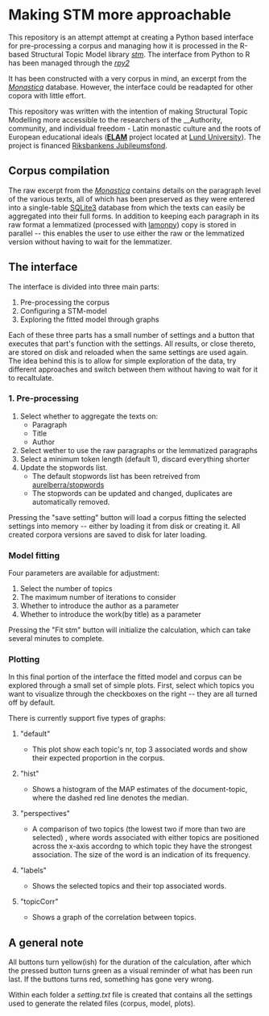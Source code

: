 # Making STM more approachable

This repository is an attempt attempt at creating a Python based interface
for pre-processing a corpus and managing how it is processed in the R-based
Structural Topic Model library [_stm_](https://cran.r-project.org/web/packages/stm/index.html). The interface from Python to R has been managed through the [_rpy2_](https://pypi.org/project/rpy2/)

It has been constructed with a very corpus in mind, an excerpt from the
[_Monastica_](https://monastca.ht.lu.se) database.
However, the interface could be readapted for other copora with little effort.

This repository was written with the intention of making Structural Topic
Modelling more accessible to the researchers of the
__Authority, community, and individual freedom - Latin monastic culture and
the roots of European educational ideals
([__ELAM__](https://projekt.ht.lu.se/monasticism)
project located at [Lund University](https://portal.research.lu.se/sv/projects/authority-community-and-individual-freedom-latin-monastic-culture)).
The project is financed [Riksbankens Jubileumsfond](https://www.rj.se/anslag/2021/auktoritet-samhalle-och-individuell-frihet--det-latinska-klostervasendet-och-rotterna-till-europas-utbildningsideal/).


## Corpus compilation

The raw excerpt from the [_Monastica_](https://monastca.ht.lu.se) contains
details on the paragraph level of the various texts, all of which has been
preserved as they were entered into a single-table
[SQLite3](https://www.sqlite.org) database from which the texts can easily be
aggregated into their full forms. In addition to keeping each paragraph in its
raw format a lemmatized
(processed with [lamonpy](https://pypi.org/project/lamonpy)) copy is stored in
parallel -- this enables the user to use either the raw or the lemmatized
version without having to wait for the lemmatizer.

## The interface

The interface is divided into three main parts:
1. Pre-processing the corpus
2. Configuring a STM-model
3. Exploring the fitted model through graphs

Each of these three parts has a small number of settings and a button that
executes that part's function with the settings. All results, or close
thereto, are stored on disk and reloaded when the same settings are used again.
The idea behind this is to allow for simple exploration of the data, try
different approaches and switch between them without having to wait for it to
recaltulate.

### 1. Pre-processing

1. Select whether to aggregate the texts on:
    - Paragraph
    - Title
    - Author
2. Select wether to use the raw paragraphs or the lemmatized paragraphs
3. Select a minimum token length (default 1), discard everything shorter
4. Update the stopwords list.
    - The default stopwords list has been retreived from [aurelberra/stopwords](https://github.com/aurelberra/stopwords/blob/master/stopwords_latin.txt)
    - The stopwords can be updated and changed, duplicates are automatically removed.

Pressing the "save setting" button will load a corpus fitting the selected
settings into memory -- either by loading it from disk or creating it. All
created corpora versions are saved to disk for later loading.

### Model fitting

Four parameters are available for adjustment:
1. Select the number of topics
2. The maximum number of iterations to consider
3. Whether to introduce the author as a parameter
4. Whether to introduce the work(by title) as a parameter

Pressing the "Fit stm" button will initialize the calculation, which can take
several minutes to complete.

### Plotting

In this final portion of the interface the fitted model and corpus can be
explored through a small set of simple plots. First, select which topics you want to visualize through the checkboxes on the right -- they are all turned off by default.


There is currently support five types of graphs:
1. "default"
    - This plot show each topic's nr, top 3 associated words and show their
    expected proportion in the corpus.

2. "hist"
    - Shows a histogram of the MAP estimates of the document-topic, where the
    dashed red line denotes the median.

3. "perspectives"
    - A comparison of two topics (the lowest two if more than two are selected)
    , where words associated with either topics are positioned across the
    x-axis accordng to which topic they have the strongest association.
    The size of the word is an indication of its frequency.

4. "labels"
    - Shows the selected topics and their top associated words.

5. "topicCorr"
    - Shows a graph of the correlation between topics.

## A general note

All buttons turn yellow(ish) for the duration of the calculation, after which
the pressed button turns green as a visual reminder of what has been run last.
If the buttons turns red, something has gone very wrong.

Within each folder a *setting.txt* file is created that contains all the
settings used to generate the related files (corpus, model, plots).
